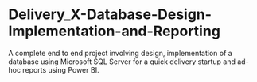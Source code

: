 # Delivery_X-Database-Design-Implementation-and-Reporting
A complete end to end project involving design, implementation of a database using Microsoft SQL Server for a quick delivery startup and ad-hoc reports using Power BI.
